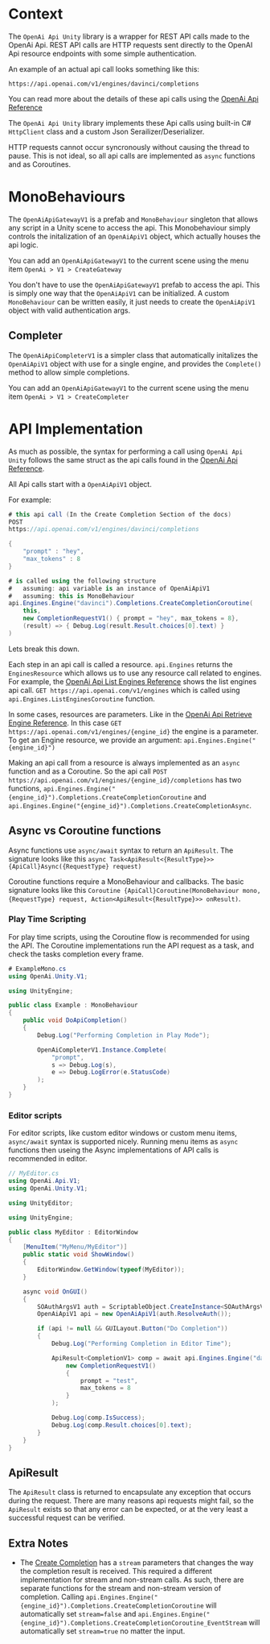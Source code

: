 # Context
The `OpenAi Api Unity` library is a wrapper for REST API calls made to the OpenAi Api. REST API calls are HTTP requests sent directly to the OpenAI Api resource endpoints with some simple authentication. 

An example of an actual api call looks something like this:
```
https://api.openai.com/v1/engines/davinci/completions
```

You can read more about the details of these api calls using the [OpenAi Api Reference](https://beta.openai.com/docs/api-reference)

The `OpenAi Api Unity` library implements these Api calls using built-in C# `HttpClient` class and a custom Json Serailizer/Deserializer. 

HTTP requests cannot occur syncronously without causing the thread to pause. This is not ideal, so all api calls are implemented as `async` functions and as Coroutines. 

# MonoBehaviours
The `OpenAiApiGatewayV1` is a prefab and `MonoBehaviour` singleton that allows any script in a Unity scene to access the api. This Monobehaviour simply controls the initalization of an `OpenAiApiV1` object, which actually houses the api logic. 

You can add an `OpenAiApiGatewayV1` to the current scene using the menu item `OpenAi > V1 > CreateGateway`

You don't have to use the `OpenAiApiGatewayV1` prefab to access the api. This is simply one way that the `OpenAiApiV1` can be initialized. A custom `MonoBehaviour` can be written easily, it just needs to create the `OpenAiApiV1` object with valid authentication args. 

## Completer
The `OpenAiApiCompleterV1` is a simpler class that automatically initalizes the `OpenAiApiV1` object with use for a single engine, and provides the `Complete()` method to allow simple completions. 

You can add an `OpenAiApiGatewayV1` to the current scene using the menu item `OpenAi > V1 > CreateCompleter`

# API Implementation
As much as possible, the syntax for performing a call using `OpenAi Api Unity` follows the same struct as the api calls found in the [OpenAi Api Reference](https://beta.openai.com/docs/api-reference). 

All Api calls start with a `OpenAiApiV1` object. 

For example:

```csharp
# this api call (In the Create Completion Section of the docs)
POST
https://api.openai.com/v1/engines/davinci/completions

{
    "prompt" : "hey",
    "max_tokens" : 8
}

# is called using the following structure 
#   assuming: api variable is an instance of OpenAiApiV1
#   assuming: this is MonoBehaviour
api.Engines.Engine("davinci").Completions.CreateCompletionCoroutine(
    this, 
    new CompletionRequestV1() { prompt = "hey", max_tokens = 8},
    (result) => { Debug.Log(result.Result.choices[0].text) }
)
```

Lets break this down.

Each step in an api call is called a resource. `api.Engines` returns the `EnginesResource` which allows us to use any resource call related to engines. For example, the [OpenAi Api List Engines Reference](https://beta.openai.com/docs/api-reference/list-engines) shows the list engines api call. `GET
https://api.openai.com/v1/engines` which is called using `api.Engines.ListEnginesCoroutine` function.

In some cases, resources are parameters. Like in the [OpenAi Api Retrieve Engine Reference](https://beta.openai.com/docs/api-reference/retrieve-engine). In this case `GET https://api.openai.com/v1/engines/{engine_id}` the engine is a parameter. To get an Engine resource, we provide an argument: `api.Engines.Engine("{engine_id}")`

Making an api call from a resource is always implemented as an `async` function and as a Coroutine. So the api call `POST https://api.openai.com/v1/engines/{engine_id}/completions` has two functions, `api.Engines.Engine("{engine_id}").Completions.CreateCompletionCoroutine` and `api.Engines.Engine("{engine_id}").Completions.CreateCompletionAsync`.

## Async vs Coroutine functions
Async functions use `async/await` syntax to return an `ApiResult`. The signature looks like this `async Task<ApiResult<{ResultType}>> {ApiCall}Async({RequestType} request)`

Coroutine functions require a MonoBehaviour and callbacks. The basic signature looks like this `Coroutine {ApiCall}Coroutine(MonoBehaviour mono, {RequestType} request, Action<ApiResult<{ResultType}>> onResult)`. 

### Play Time Scripting
For play time scripts, using the Coroutine flow is recommended for using the API. The Coroutine implementations run the API request as a task, and check the tasks completion every frame. 

```csharp
# ExampleMono.cs
using OpenAi.Unity.V1;

using UnityEngine;

public class Example : MonoBehaviour
{
    public void DoApiCompletion()
    {
        Debug.Log("Performing Completion in Play Mode");

        OpenAiCompleterV1.Instance.Complete(
            "prompt",
            s => Debug.Log(s),
            e => Debug.LogError(e.StatusCode)
        );
    }
}
```

### Editor scripts
For editor scripts, like custom editor windows or custom menu items, `async/await` syntax is supported nicely. Running menu items as `async` functions then useing the Async implementations of API calls is recommended in editor.  

```csharp
// MyEditor.cs
using OpenAi.Api.V1;
using OpenAi.Unity.V1;

using UnityEditor;

using UnityEngine;

public class MyEditor : EditorWindow
{
    [MenuItem("MyMenu/MyEditor")]
    public static void ShowWindow()
    {
        EditorWindow.GetWindow(typeof(MyEditor));
    }

    async void OnGUI()
    {
        SOAuthArgsV1 auth = ScriptableObject.CreateInstance<SOAuthArgsV1>();
        OpenAiApiV1 api = new OpenAiApiV1(auth.ResolveAuth());

        if (api != null && GUILayout.Button("Do Completion"))
        {
            Debug.Log("Performing Completion in Editor Time");

            ApiResult<CompletionV1> comp = await api.Engines.Engine("davinci").Completions.CreateCompletionAsync(
                new CompletionRequestV1()
                {
                    prompt = "test",
                    max_tokens = 8
                }
            );

            Debug.Log(comp.IsSuccess);
            Debug.Log(comp.Result.choices[0].text);
        }
    }
}
```

## ApiResult
The `ApiResult` class is returned to encapsulate any exception that occurs during the request. There are many reasons api requests might fail, so the `ApiResult` exists so that any error can be expected, or at the very least a successful request can be verified. 

## Extra Notes
* The [Create Completion](https://beta.openai.com/docs/api-reference/create-completion) has a `stream` parameters that changes the way the completion result is received. This required a different implementation for stream and non-stream calls. As such, there are separate functions for the stream and non-stream version of completion. Calling `api.Engines.Engine("{engine_id}").Completions.CreateCompletionCoroutine` will automatically set `stream=false` and `api.Engines.Engine("{engine_id}").Completions.CreateCompletionCoroutine_EventStream` will automatically set `stream=true` no matter the input.